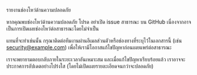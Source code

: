 รายงานช่องโหว่ด้านความปลอดภัย

หากคุณพบช่องโหว่ด้านความปลอดภัย โปรด อย่าเปิด issue สาธารณะ บน GitHub เนื่องจากอาจเป็นการเปิดเผยช่องโหว่ต่อสาธารณะโดยไม่จำเป็น

แทนที่จะทำเช่นนั้น กรุณาติดต่อทีมงานผ่านอีเมลส่วนตัวหรือช่องทางที่ระบุไว้ในเอกสารนี้ (เช่น security@example.com) เพื่อให้เรามีโอกาสแก้ไขปัญหาก่อนเผยแพร่ต่อสาธารณะ

เราจะพยายามตอบกลับภายในระยะเวลาอันเหมาะสม และเมื่อแก้ไขปัญหาเรียบร้อยแล้ว เราอาจจะประกาศการอัปเดตอย่างโปร่งใส (โดยไม่เปิดเผยรายละเอียดจนกว่าจะปลอดภัย)
